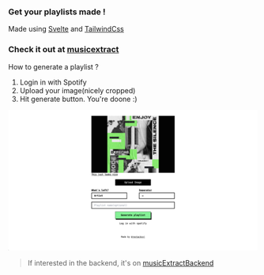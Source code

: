 
### Get your playlists made !

Made using [Svelte](https://svelte.dev/) and [TailwindCss](https://tailwindcss.com/)


### Check it out at [musicextract](https://musicextract.vercel.app/)

How to generate a playlist ?
1. Login in with Spotify
2. Upload your image(nicely cropped)
3. Hit generate button. You're doone :)

![Desktop view](/assets/musicExtractDesktop.png)


> If interested in the backend, it's on [musicExtractBackend](https://github.com/restacksyj/musicExtractBackend)